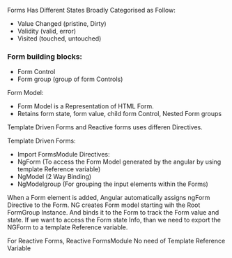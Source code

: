 Forms Has Different States Broadly Categorised as Follow:
* Value Changed (pristine, Dirty)
* Validity (valid, error)
* Visited (touched, untouched)

### Form building blocks:
* Form Control
* Form group (group of form Controls)

Form Model:
* Form Model is a Representation of HTML Form.
* Retains form state, form value, child form Control, Nested Form groups

Template Driven Forms and Reactive forms uses differen Directives.

Template Driven Forms:
* Import FormsModule
Directives:
* NgForm (To access the Form Model generated by the angular by using template Reference variable)
* NgModel (2 Way Binding)
* NgModelgroup (For grouping the input elements within the Forms)

When a Form element is added, Angular automatically assigns ngForm Directive to the Form.
NG creates Form model starting wih the Root FormGroup Instance. And binds it to the Form to track the Form value and state.
If we want to access the Form state Info, than we need to export the NGForm to a template Reference variable.

For Reactive Forms, 
Reactive FormsModule
No need of Template Reference Variable

